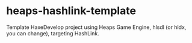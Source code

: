 # heaps-hashlink-template
Template HaxeDevelop project using Heaps Game Engine, hlsdl (or hldx, you can change), targeting HashLink.

